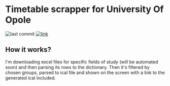 # Timetable scrapper for University Of Opole
![last commit](https://img.shields.io/github/last-commit/wzarek/timetable-scrapper)
[![link](https://img.shields.io/badge/link_to-web-red)](https://wzarek.pythonanywhere.com/)

## How it works?
I'm downloading excel files for specific fields of study (will be automated soon) and then parsing its rows to the dictionary.
Then it's filtered by chosen groups, parsed to ical file and shown on the screen with a link to the generated ical included.
